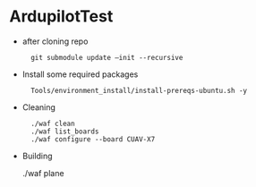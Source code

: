 # ArdupilotTest
* after cloning repo
    
        git submodule update –init --recursive 

* Install some required packages 

        Tools/environment_install/install-prereqs-ubuntu.sh -y 
* Cleaning  
        
        ./waf clean
        ./waf list_boards 
        ./waf configure --board CUAV-X7  

* Building 

	./waf plane
